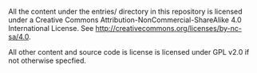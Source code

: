 All the content under the entries/ directory in this repository is
licensed under a Creative Commons Attribution-NonCommercial-ShareAlike 4.0 International License.  See http://creativecommons.org/licenses/by-nc-sa/4.0.

All other content and source code is license is licensed under GPL v2.0 if not otherwise specfied.
